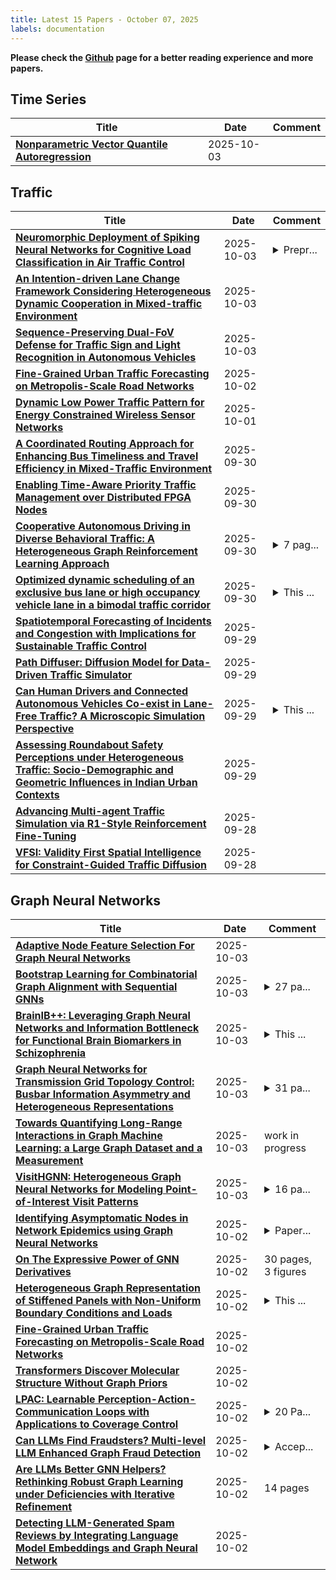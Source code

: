 ```yaml
---
title: Latest 15 Papers - October 07, 2025
labels: documentation
---
```

**Please check the [Github](https://github.com/zezhishao/MTS_Daily_ArXiv) page for a better reading experience and more papers.**

## Time Series
| **Title** | **Date** | **Comment** |
| --- | --- | --- |
| **[Nonparametric Vector Quantile Autoregression](http://arxiv.org/abs/2510.03166v1)** | 2025-10-03 |  |

## Traffic
| **Title** | **Date** | **Comment** |
| --- | --- | --- |
| **[Neuromorphic Deployment of Spiking Neural Networks for Cognitive Load Classification in Air Traffic Control](http://arxiv.org/abs/2509.21345v2)** | 2025-10-03 | <details><summary>Prepr...</summary><p>Preprint version. Accepted at ACM/IEEE ICONS 2025 (to appear in Proceedings)</p></details> |
| **[An Intention-driven Lane Change Framework Considering Heterogeneous Dynamic Cooperation in Mixed-traffic Environment](http://arxiv.org/abs/2509.22550v2)** | 2025-10-03 |  |
| **[Sequence-Preserving Dual-FoV Defense for Traffic Sign and Light Recognition in Autonomous Vehicles](http://arxiv.org/abs/2510.02642v1)** | 2025-10-03 |  |
| **[Fine-Grained Urban Traffic Forecasting on Metropolis-Scale Road Networks](http://arxiv.org/abs/2510.02278v1)** | 2025-10-02 |  |
| **[Dynamic Low Power Traffic Pattern for Energy Constrained Wireless Sensor Networks](http://arxiv.org/abs/2510.00588v1)** | 2025-10-01 |  |
| **[A Coordinated Routing Approach for Enhancing Bus Timeliness and Travel Efficiency in Mixed-Traffic Environment](http://arxiv.org/abs/2505.01566v2)** | 2025-09-30 |  |
| **[Enabling Time-Aware Priority Traffic Management over Distributed FPGA Nodes](http://arxiv.org/abs/2509.26043v1)** | 2025-09-30 |  |
| **[Cooperative Autonomous Driving in Diverse Behavioral Traffic: A Heterogeneous Graph Reinforcement Learning Approach](http://arxiv.org/abs/2509.25751v1)** | 2025-09-30 | <details><summary>7 pag...</summary><p>7 pages, 5 figures and 4 tables</p></details> |
| **[Optimized dynamic scheduling of an exclusive bus lane or high occupancy vehicle lane in a bimodal traffic corridor](http://arxiv.org/abs/2502.08729v2)** | 2025-09-30 | <details><summary>This ...</summary><p>This version is identical to the manuscript submitted to International Journal of Sustainable Transportation. It corrects inconsistencies present in the previous arXiv version and is the version under journal review. No scientific content has been altered</p></details> |
| **[Spatiotemporal Forecasting of Incidents and Congestion with Implications for Sustainable Traffic Control](http://arxiv.org/abs/2509.25515v1)** | 2025-09-29 |  |
| **[Path Diffuser: Diffusion Model for Data-Driven Traffic Simulator](http://arxiv.org/abs/2509.24995v1)** | 2025-09-29 |  |
| **[Can Human Drivers and Connected Autonomous Vehicles Co-exist in Lane-Free Traffic? A Microscopic Simulation Perspective](http://arxiv.org/abs/2501.01189v2)** | 2025-09-29 | <details><summary>This ...</summary><p>This version corresponds to the final published article in Transportation Research Part C: Emerging Technologies. It incorporates revisions made during peer review, including an improved literature review, clearer methodological descriptions, and explicit consideration of safety and comfort</p></details> |
| **[Assessing Roundabout Safety Perceptions under Heterogeneous Traffic: Socio-Demographic and Geometric Influences in Indian Urban Contexts](http://arxiv.org/abs/2509.24397v1)** | 2025-09-29 |  |
| **[Advancing Multi-agent Traffic Simulation via R1-Style Reinforcement Fine-Tuning](http://arxiv.org/abs/2509.23993v1)** | 2025-09-28 |  |
| **[VFSI: Validity First Spatial Intelligence for Constraint-Guided Traffic Diffusion](http://arxiv.org/abs/2509.23971v1)** | 2025-09-28 |  |

## Graph Neural Networks
| **Title** | **Date** | **Comment** |
| --- | --- | --- |
| **[Adaptive Node Feature Selection For Graph Neural Networks](http://arxiv.org/abs/2510.03096v1)** | 2025-10-03 |  |
| **[Bootstrap Learning for Combinatorial Graph Alignment with Sequential GNNs](http://arxiv.org/abs/2510.03086v1)** | 2025-10-03 | <details><summary>27 pa...</summary><p>27 pages, 10 figures, 12 tables</p></details> |
| **[BrainIB++: Leveraging Graph Neural Networks and Information Bottleneck for Functional Brain Biomarkers in Schizophrenia](http://arxiv.org/abs/2510.03004v1)** | 2025-10-03 | <details><summary>This ...</summary><p>This manuscript has been accepted by Biomedical Signal Processing and Control and the code is available at https://github.com/TianzhengHU/BrainIB_coding/tree/main/BrainIB_GIB</p></details> |
| **[Graph Neural Networks for Transmission Grid Topology Control: Busbar Information Asymmetry and Heterogeneous Representations](http://arxiv.org/abs/2501.07186v3)** | 2025-10-03 | <details><summary>31 pa...</summary><p>31 pages, 9 figures. Submitted to Applied Energy. Previous versions were uploaded to arXiv with the title "Generalizable Graph Neural Networks for Robust Power Grid Topology Control"</p></details> |
| **[Towards Quantifying Long-Range Interactions in Graph Machine Learning: a Large Graph Dataset and a Measurement](http://arxiv.org/abs/2503.09008v2)** | 2025-10-03 | work in progress |
| **[VisitHGNN: Heterogeneous Graph Neural Networks for Modeling Point-of-Interest Visit Patterns](http://arxiv.org/abs/2510.02702v1)** | 2025-10-03 | <details><summary>16 pa...</summary><p>16 pages, 9 figures, 5 tables</p></details> |
| **[Identifying Asymptomatic Nodes in Network Epidemics using Graph Neural Networks](http://arxiv.org/abs/2510.02568v1)** | 2025-10-02 | <details><summary>Paper...</summary><p>Paper presented in the 35th Brazilian Conference on Intelligent Systems (BRACIS)</p></details> |
| **[On The Expressive Power of GNN Derivatives](http://arxiv.org/abs/2510.02565v1)** | 2025-10-02 | 30 pages, 3 figures |
| **[Heterogeneous Graph Representation of Stiffened Panels with Non-Uniform Boundary Conditions and Loads](http://arxiv.org/abs/2510.02472v1)** | 2025-10-02 | <details><summary>This ...</summary><p>This is a preprint and has been submitted to Engineering with Computers</p></details> |
| **[Fine-Grained Urban Traffic Forecasting on Metropolis-Scale Road Networks](http://arxiv.org/abs/2510.02278v1)** | 2025-10-02 |  |
| **[Transformers Discover Molecular Structure Without Graph Priors](http://arxiv.org/abs/2510.02259v1)** | 2025-10-02 |  |
| **[LPAC: Learnable Perception-Action-Communication Loops with Applications to Coverage Control](http://arxiv.org/abs/2401.04855v4)** | 2025-10-02 | <details><summary>20 Pa...</summary><p>20 Pages, 20 figures, Accepted for publication in the IEEE Transactions on Robotics</p></details> |
| **[Can LLMs Find Fraudsters? Multi-level LLM Enhanced Graph Fraud Detection](http://arxiv.org/abs/2507.11997v2)** | 2025-10-02 | <details><summary>Accep...</summary><p>Accepted by ACM MM 2025</p></details> |
| **[Are LLMs Better GNN Helpers? Rethinking Robust Graph Learning under Deficiencies with Iterative Refinement](http://arxiv.org/abs/2510.01910v1)** | 2025-10-02 | 14 pages |
| **[Detecting LLM-Generated Spam Reviews by Integrating Language Model Embeddings and Graph Neural Network](http://arxiv.org/abs/2510.01801v1)** | 2025-10-02 |  |


